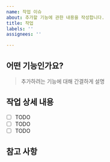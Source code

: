 ```yaml
---
name: 작업 이슈
about: 추가할 기능에 관한 내용을 작성합니다.
title: 작업
labels: ''
assignees: ''

---
```


## 어떤 기능인가요?

> 추가하려는 기능에 대해 간결하게 설명

## 작업 상세 내용
- [ ] TODO
- [ ] TODO
- [ ] TODO

## 참고 사항
